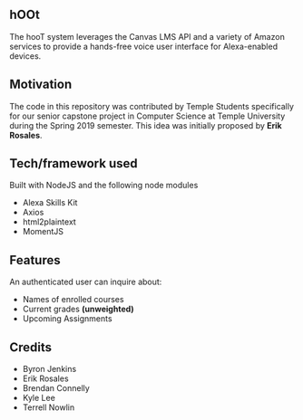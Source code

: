 ## hOOt
The hooT system leverages the Canvas LMS API and a variety of Amazon services to provide a hands-free voice user interface for Alexa-enabled devices.

## Motivation
The code in this repository was contributed by Temple Students specifically for our  senior capstone project in Computer Science at Temple University during the Spring 2019 semester. This idea was initially proposed by **Erik Rosales**.

## Tech/framework used
Built with NodeJS and the following node modules
* Alexa Skills Kit
* Axios
* html2plaintext
* MomentJS

## Features
An authenticated user can inquire about:
* Names of enrolled courses
* Current grades **(unweighted)**
* Upcoming Assignments

## Credits
* Byron Jenkins
* Erik Rosales
* Brendan Connelly
* Kyle Lee
* Terrell Nowlin